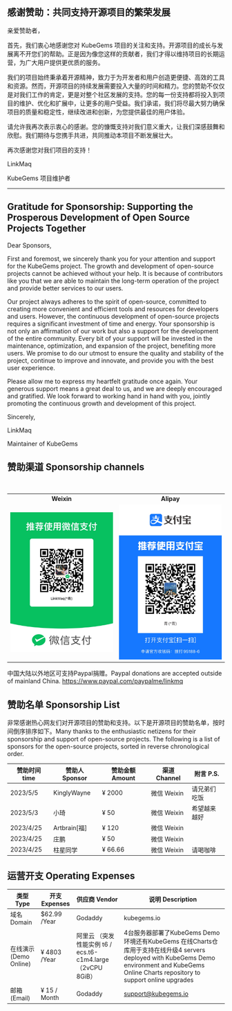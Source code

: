 ## 感谢赞助：共同支持开源项目的繁荣发展

亲爱赞助者，

首先，我们衷心地感谢您对 KubeGems 项目的关注和支持。开源项目的成长与发展离不开您们的帮助。正是因为像您这样的贡献者，我们才得以维持项目的长期运营，为广大用户提供更优质的服务。

我们的项目始终秉承着开源精神，致力于为开发者和用户创造更便捷、高效的工具和资源。然而，开源项目的持续发展需要投入大量的时间和精力。您的赞助不仅仅是对我们工作的肯定，更是对整个社区发展的支持。您的每一份支持都将投入到项目的维护、优化和扩展中，让更多的用户受益。我们承诺，我们将尽最大努力确保项目的质量和稳定性，继续改进和创新，为您提供最佳的用户体验。

请允许我再次表示衷心的感谢。您的慷慨支持对我们意义重大，让我们深感鼓舞和欣慰。我们期待与您携手共进，共同推动本项目不断发展壮大。

再次感谢您对我们项目的支持！

LinkMaq

KubeGems 项目维护者

---

##  Gratitude for Sponsorship: Supporting the Prosperous Development of Open Source Projects Together

Dear Sponsors,

First and foremost, we sincerely thank you for your attention and support for the KubeGems project. The growth and development of open-source projects cannot be achieved without your help. It is because of contributors like you that we are able to maintain the long-term operation of the project and provide better services to our users.

Our project always adheres to the spirit of open-source, committed to creating more convenient and efficient tools and resources for developers and users. However, the continuous development of open-source projects requires a significant investment of time and energy. Your sponsorship is not only an affirmation of our work but also a support for the development of the entire community. Every bit of your support will be invested in the maintenance, optimization, and expansion of the project, benefiting more users. We promise to do our utmost to ensure the quality and stability of the project, continue to improve and innovate, and provide you with the best user experience.

Please allow me to express my heartfelt gratitude once again. Your generous support means a great deal to us, and we are deeply encouraged and gratified. We look forward to working hand in hand with you, jointly promoting the continuous growth and development of this project.

Sincerely,

LinkMaq

Maintainer of KubeGems

## 赞助渠道 Sponsorship channels

<br/>
<table>
    <tr>
      <td width="50%" align="center"><b>Weixin</b></td>
      <td width="50%" align="center"><b>Alipay</b></td>
    </tr>
    <tr>
        <td width="50%" align="center"><img src="https://github.com/kubegems/.github/blob/master/static/image/weixin.jpg?raw=true"></td>
        <td width="50%" align="center"><img src="https://github.com/kubegems/.github/blob/master/static/image/alipay.jpg?raw=true"></td>
    </tr>
</table>

中国大陆以外地区可支持Paypal捐赠。Paypal donations are accepted outside of mainland China.
https://www.paypal.com/paypalme/linkmq

## 赞助名单 Sponsorship List

非常感谢热心网友们对开源项目的赞助和支持。以下是开源项目的赞助名单，按时间倒序排序如下。Many thanks to the enthusiastic netizens for their sponsorship and support of open-source projects. The following is a list of sponsors for the open-source projects, sorted in reverse chronological order.

|赞助时间 time |赞助人 Sponsor| 赞助金额 Amount|渠道 Channel |附言 P.S.|
| --- | --- | --- | --- | --- |
|2023/5/5 | KinglyWayne |  ¥ 2000 | 微信 Weixin | 请兄弟们吃饭 |
|2023/5/3 | 小琦 |  ¥ 50 | 微信 Weixin | 希望越来越好 |
|2023/4/25 | Artbrain[福] |  ¥ 120 | 微信 Weixin | |
|2023/4/25 | 庄鹏 |  ¥ 50 | 微信 Weixin | |
|2023/4/25 | 柱星同学 |  ¥ 66.66 | 微信 Weixin | 请喝咖啡|


## 运营开支 Operating Expenses

| 类型 Type | 开支 Expenses | 供应商 Vendor | 说明 Description |
| --- | --- | --- | --- |
|域名 Domain| $62.99 /Year | Godaddy | kubegems.io |
|在线演示(Demo Online)| ¥ 4803 /Year | 阿里云 （突发性能实例 t6 / ecs.t6-c1m4.large（2vCPU 8GiB） | 4台服务器部署了KubeGems Demo环境还有KubeGems 在线Charts仓库用于支持在线升级4 servers deployed with KubeGems Demo environment and KubeGems Online Charts repository to support online upgrades |
|邮箱 (Email)| ¥ 15 / Month | Godaddy | support@kubegems.io |
